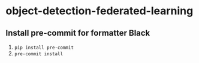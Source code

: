 # object-detection-federated-learning

## Install pre-commit for formatter Black
1. `pip install pre-commit`
2. `pre-commit install`

